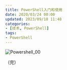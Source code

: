 ```yaml
---
title: PowerShell入门和使用
date: 2020/03/24 00:00
updated: 2023/09/10 11:48
categories:
- [技术, PowerShell]
tags:
- PowerShell
---
```




![Powershell_00](./assets/Powershell_00.png)

（完）